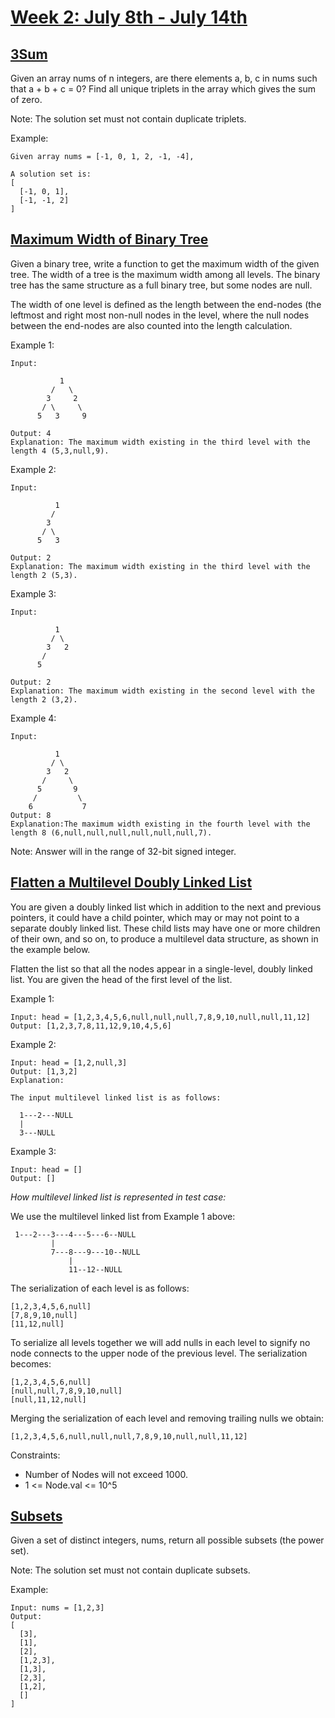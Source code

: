 # [Week 2: July 8th - July 14th](https://leetcode.com/explore/featured/card/july-leetcoding-challenge/545/week-2-july-8th-july-14th/)

## [3Sum](https://leetcode.com/problems/3sum/)

Given an array nums of n integers, are there elements a, b, c in nums such that a + b + c = 0? Find all unique triplets in the array which gives the sum of zero.

Note:
The solution set must not contain duplicate triplets.

Example:
```
Given array nums = [-1, 0, 1, 2, -1, -4],

A solution set is:
[
  [-1, 0, 1],
  [-1, -1, 2]
]
```

## [Maximum Width of Binary Tree](https://leetcode.com/problems/maximum-width-of-binary-tree/)

Given a binary tree, write a function to get the maximum width of the given tree. The width of a tree is the maximum width among all levels. The binary tree has the same structure as a full binary tree, but some nodes are null.

The width of one level is defined as the length between the end-nodes (the leftmost and right most non-null nodes in the level, where the null nodes between the end-nodes are also counted into the length calculation.

Example 1:
```
Input: 

           1
         /   \
        3     2
       / \     \
      5   3     9 

Output: 4
Explanation: The maximum width existing in the third level with the length 4 (5,3,null,9).
```
Example 2:
```
Input: 

          1
         /  
        3    
       / \
      5   3

Output: 2
Explanation: The maximum width existing in the third level with the length 2 (5,3).
```
Example 3:
```
Input: 

          1
         / \
        3   2 
       /        
      5      

Output: 2
Explanation: The maximum width existing in the second level with the length 2 (3,2).
```
Example 4:
```
Input: 

          1
         / \
        3   2
       /     \  
      5       9 
     /         \
    6           7
Output: 8
Explanation:The maximum width existing in the fourth level with the length 8 (6,null,null,null,null,null,null,7).
```

Note: Answer will in the range of 32-bit signed integer.

## [Flatten a Multilevel Doubly Linked List](https://leetcode.com/problems/flatten-a-multilevel-doubly-linked-list/)

You are given a doubly linked list which in addition to the next and previous pointers, it could have a child pointer, which may or may not point to a separate doubly linked list. These child lists may have one or more children of their own, and so on, to produce a multilevel data structure, as shown in the example below.

Flatten the list so that all the nodes appear in a single-level, doubly linked list. You are given the head of the first level of the list.

Example 1:
```
Input: head = [1,2,3,4,5,6,null,null,null,7,8,9,10,null,null,11,12]
Output: [1,2,3,7,8,11,12,9,10,4,5,6]
```

Example 2:
```
Input: head = [1,2,null,3]
Output: [1,3,2]
Explanation:

The input multilevel linked list is as follows:

  1---2---NULL
  |
  3---NULL
```

Example 3:
```
Input: head = []
Output: []
```

*How multilevel linked list is represented in test case:*

We use the multilevel linked list from Example 1 above:
```
 1---2---3---4---5---6--NULL
         |
         7---8---9---10--NULL
             |
             11--12--NULL
```
The serialization of each level is as follows:
```
[1,2,3,4,5,6,null]
[7,8,9,10,null]
[11,12,null]
```
To serialize all levels together we will add nulls in each level to signify no node connects to the upper node of the previous level. The serialization becomes:
```
[1,2,3,4,5,6,null]
[null,null,7,8,9,10,null]
[null,11,12,null]
```
Merging the serialization of each level and removing trailing nulls we obtain:
```
[1,2,3,4,5,6,null,null,null,7,8,9,10,null,null,11,12]
```
Constraints:

- Number of Nodes will not exceed 1000.
- 1 <= Node.val <= 10^5

## [Subsets](https://leetcode.com/problems/subsets/)

Given a set of distinct integers, nums, return all possible subsets (the power set).

Note: The solution set must not contain duplicate subsets.

Example:
```
Input: nums = [1,2,3]
Output:
[
  [3],
  [1],
  [2],
  [1,2,3],
  [1,3],
  [2,3],
  [1,2],
  []
]
```


